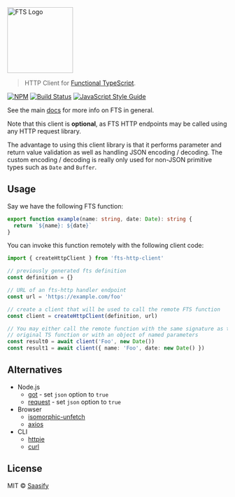 <a href="https://github.com/transitive-bullshit/functional-typescript" title="Functional TypeScript">
  <img src="https://raw.githubusercontent.com/transitive-bullshit/functional-typescript/master/logo.png" alt="FTS Logo" width="150" />
</a>

> HTTP Client for [Functional TypeScript](https://github.com/transitive-bullshit/functional-typescript).

[![NPM](https://img.shields.io/npm/v/fts-http-client.svg)](https://www.npmjs.com/package/fts-http-client) [![Build Status](https://travis-ci.com/transitive-bullshit/functional-typescript.svg?branch=master)](https://travis-ci.com/transitive-bullshit/functional-typescript) [![JavaScript Style Guide](https://img.shields.io/badge/code_style-prettier-brightgreen.svg)](https://prettier.io)

See the main [docs](https://github.com/transitive-bullshit/functional-typescript) for more info on FTS in general.

Note that this client is **optional**, as FTS HTTP endpoints may be called using any HTTP request library.

The advantage to using this client library is that it performs parameter and return value validation as well as handling JSON encoding / decoding. The custom encoding / decoding is really only used for non-JSON primitive types such as `Date` and `Buffer`.

## Usage

Say we have the following FTS function:

```ts
export function example(name: string, date: Date): string {
  return `${name}: ${date}`
}
```

You can invoke this function remotely with the following client code:

```ts
import { createHttpClient } from 'fts-http-client'

// previously generated fts definition
const definition = {}

// URL of an fts-http handler endpoint
const url = 'https://example.com/foo'

// create a client that will be used to call the remote FTS function
const client = createHttpClient(definition, url)

// You may either call the remote function with the same signature as the
// original TS function or with an object of named parameters
const result0 = await client('Foo', new Date())
const result1 = await client({ name: 'Foo', date: new Date() })
```

## Alternatives

- Node.js
  - [got](https://github.com/sindresorhus/got) - set `json` option to `true`
  - [request](https://github.com/request/request) - set `json` option to `true`
- Browser
  - [isomorphic-unfetch](https://github.com/developit/unfetch/tree/master/packages/isomorphic-unfetch)
  - [axios](https://github.com/axios/axios)
- CLI
  - [httpie](https://httpie.org)
  - [curl](https://github.com/tldr-pages/tldr/blob/master/pages/common/curl.md)

## License

MIT © [Saasify](https://saasify.sh)
